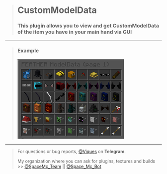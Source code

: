 > # CustomModelData
> ### This plugin allows you to view and get CustomModelData of the item you have in your main hand via GUI

-----

> ### Example
>
> ![Example](Example.png)

-----

> For questions or bug reports, [@Viques](https://t.me/Viques) on **Telegram**.
> 
> My organization where you can ask for plugins, textures and builds >> [@SpaceMc_Team](https://t.me/SpaceMc_Team) || [@Space_Mc_Bot](https://t.me/Space_Mc_Bot)
